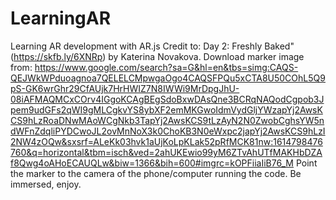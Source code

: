 # LearningAR
Learning AR development with AR.js
Credit to: Day 2: Freshly Baked" (https://skfb.ly/6XNRp) by Katerina Novakova.
Download marker image from: https://www.google.com/search?sa=G&hl=en&tbs=simg:CAQS-QEJWkWPduoagnoa7QELELCMpwgaOgo4CAQSFPQu5xCTA8U50COhL5Q9pS-GK6wrGhr29CfAUjk7HrHWIZ7N8IWWi9MrDpgJhU-08iAFMAQMCxCOrv4IGgoKCAgBEgSdoBxwDAsQne3BCRqNAQodCgpob3Jpem9udGFs2qWI9gMLCgkvYS8ybXF2emMKGwoIdmVydGljYWzapYj2AwsKCS9hLzRoaDNwMAoWCgNkb3TapYj2AwsKCS9tLzAyN2N0ZwobCghsYW5ndWFnZdqliPYDCwoJL2ovMnNoX3k0ChoKB3N0eWxpc2japYj2AwsKCS9hLzI2NW4zOQw&sxsrf=ALeKk03hvk1aUjKoLpKLak52pRfMCK81nw:1614798476760&q=horizontal&tbm=isch&ved=2ahUKEwio99yM6ZTvAhUTfMAKHbDZAf8Qwg4oAHoECAUQLw&biw=1366&bih=600#imgrc=kOPFiiaIiB76_M
Point the marker to the camera of the phone/computer running the code.
Be immersed, enjoy.
